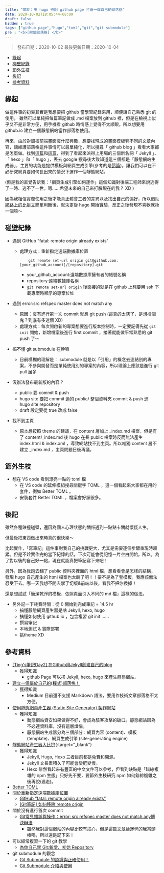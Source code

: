 ```yaml
---
title: "關於：用 hugo 搭配 github page 打造一個自己的部落格"
date: 2020-10-02T18:05:44+08:00
draft: false
hidden : true
tags: ["github page","hugo","toml","git","git submodule"]
pre : "<b>[架個部落格] </b>"
---
```

> 發布日期：2020-10-02
> 最後更新日期：2020-10-04

<!-- TOC -->
- [緣起](#緣起)
- [碰壁紀錄](#碰壁紀錄)
- [節外生枝](#節外生枝)
- [後記](#後記)
- [參考資料](#參考資料)

<!-- 內文 -->
## 緣起
做這件事的初衷其實是我想要把 github 當學習紀錄來用，順便讓自己熟悉 git 的使用。
雖然可以單純把每篇筆記做成 .md 檔案放到 github 裡，但是在檢視上似乎又不是非常方便，用手機看 github 時情感上覺得不太順眼，所以想要用 github.io 建立一個靜態網站當作部落格使用。

再來，由於對調校前端畫面沒什麼興趣，想要找現成的畫面模板套不同的文章內容，讓維護部落格這件事情可以最單純化，所以搜尋「 github blog 」看看大家都是怎麼做。找到[這篇](https://ithelp.ithome.com.tw/articles/10198964)和[這篇](https://medium.com/@allen6997535/%E5%BB%BA%E7%AB%8B%E4%B8%80%E5%80%8B%E5%B1%AC%E6%96%BC%E8%87%AA%E5%B7%B1%E7%9A%84-%E7%A8%8B%E5%BC%8F-%E9%83%A8%E8%90%BD%E6%A0%BC-4d295ed96236)，得到了看起來派得上用場的三個新名詞「 Jekyll 」、「 hexo 」和「 hugo 」，丟去 google 搜尋後大致知道這三個都是「靜態網站生成器」，主要的功能是提供模板與網頁生成引擎(參考的是[這篇](https://michaelchen.tech/technical-blogging/static-site-generator/))，讓我們可以在不必研究網頁要如何長出來的情況下運作一個靜態網站。

(但是我的直覺告訴我：「網頁生成引擎如何運作」這個知識對後端工程師來說逃得了一時、逃不了一世。嗯......希望未來的自己來打臉現在的我？ XD )

因為我相信實際使用之後才能真正體會三者的差異以及找出自己的偏好，所以借助[網路上的比拚文](https://raychiutw.github.io/2019/Static-Site-Generator-Comparison/)簡單判斷後，就決定從 hugo 開始實驗，反正之後發現不喜歡就換一個嘛～

## 碰壁紀錄
* 遇到 GitHub "fatal: remote origin already exists"
    + 處理方式：重新指定遠端數據庫位置
        ```
            git remote set-url origin git@github.com:[your_github_account]/[repository].git
        ```
        - your_github_account:遠端數據庫擁有者的帳號名稱
        - repository:遠端數據庫名稱
        - `git remote set-url origin` 後面接的就是在 github 上想要用 ssh 下載專案時顯示的專案位址

* 遇到 error:src refspec master does not match any
    + 原因：沒有進行第一次 commit 就想 git push (這真的太瞎了，是想推個鬼？到底有多迷惘 XD)
    + 處理方式：每次開啟新的專案想要進行版本控制時，一定要記得先從 `git init` 開始，新增檔案後進行 first commit ，接著就能做平常熟悉的 git push 了～

* 搞不懂 git submodule 在幹嘛
    + 目前模糊的理解是： submodule 就是以「引用」的概念去連結別的專案，不參與開發而是單純使用別的專案的內容，所以理論上應該是進行 git pull 居多

* 沒辦法發布最新版的內容？
    + public 要 commit & push
    + hugo site 要把 commit 過的 public/ 整個資料夾 commit & push 進 hugo site repository
    + draft 設定要從 true 改成 false

* 找不到主頁
    + 原本想按照 theme 的建議，在 content 層加上 _index.md 檔案，但是有了 content/_index.md 後 hugo 在長 public 檔案時反而無法產生 index.html & index.xml ，導致網站找不到主頁。所以唯獨 content 層不建立 _index.md ，主頁問題日後再議。

## 節外生枝
* 想在 VS code 看到漂亮一點的 toml 檔
    + 在 VS code 的延伸模組搜尋關鍵字 TOML ，選一個看起來大家都在用的套件，例如 Better TOML 。
    + 安裝套件 Better TOML ，檔案會好讀很多。

## 後記
雖然各種跌撞碰壁，還因為個人心理狀態的關係遇到一點點卡關就懷疑人生。

但最後把東西做出來時真的很快樂～

比起實作，「寫筆記」這件事對我自己的挑戰更大，尤其是需要逐個步驟重現時超累。但是不趁實作完的當下紀錄的話，下次可能會從記憶一片空白開始。所以，為了對以後的自己好一點，現在就認真把筆記寫下來吧！

另外，因為我跑去翻了 public 資料夾裡面的 html 檔，想看看會是怎樣的結構，發現 hugo 自己產生的 html 檔案也太醜了吧！！要不是為了套模板，我應該無法忍受下去。哪一天我想不開去學了切版&前端以後，看我不把你換掉！

還是想試試「簡潔乾淨的模板，依照頁面引入不同的 md 檔」這樣的做法。

* 另外記一下耗費時間：從 0 開始到完成筆記 = 14.5 hr
    + 搞懂靜態網頁產生器是啥 Jekyll, hexo, hugo
    + 搞懂如何使用 github.io ，包含複習 git init ......
    + 撰寫筆記
    + 本地測試 & 實際部署
    + 挑theme XD

## 參考資料
* [[Ting's筆記Day2] 在Github用Jekyll創建自己的blog](https://ithelp.ithome.com.tw/articles/10198964)
    + 獲得知識
        - github Page 可以搭 Jekyll, hexo, hugo 來產生靜態網站。
* [建立一個屬於自己的(程式)部落格！](https://medium.com/@allen6997535/%E5%BB%BA%E7%AB%8B%E4%B8%80%E5%80%8B%E5%B1%AC%E6%96%BC%E8%87%AA%E5%B7%B1%E7%9A%84-%E7%A8%8B%E5%BC%8F-%E9%83%A8%E8%90%BD%E6%A0%BC-4d295ed96236)
    + 獲得知識
        - Medium 目前還不支援 Markdown 語法，要用作技術文章部落格不太方便。
* [使用靜態網頁產生器 (Static Site Generator) 製作網站](https://michaelchen.tech/technical-blogging/static-site-generator/)
    + 獲得知識
        - 動態網站資安如果做得不好，會成為駭客攻擊的破口。靜態網站因為不必連資料庫，沒有這層煩惱。
        - 靜態網站生成器分為三個部分：網頁內容 (content)、模板 (template)、網頁生成引擎 (site-generating engine)
* [靜態網站產生器大比拚](https://raychiutw.github.io/2019/Static-Site-Generator-Comparison/){:target="_blank"}
    + 獲得知識
        - Jekyll, Hugo, Hexo 三者目前都是免費和開源。
        - Jekyll 文長累積久了可能會變肥變慢。
        - Hexo 雖然看起來有豐富的中文文件可以參考，但看到缺點是「錯綜複雜的 npm 生態」只好先不要，要節外生枝研究 npm 如何錯綜複雜之後再說(逃走)。
* [Better TOML](https://marketplace.visualstudio.com/items?itemName=bungcip.better-toml)
* 關於重新指定遠端數據庫位置
    - [GitHub “fatal: remote origin already exists”](https://stackoverflow.com/questions/10904339/github-fatal-remote-origin-already-exists)
    - [[Git筆記] 如何移除 remote origin](https://andy6804tw.github.io/2019/01/04/git-remove-remote/)
* 關於沒有進行首次 commit
    - [Git常見錯誤與操作：error: src refspec master does not match any解決辦法](https://www.itread01.com/content/1546763944.html)
        - 雖然我對這個網站的內容比較有戒心，但是這篇文章給迷惘的我當頭棒喝，所以還是記下來！
* 可以經常複習一下的 git 教學
    - [為你自己學 Git:新增、初始 Repository](https://gitbook.tw/chapters/using-git/init-repository.html)
* git submodule 的觀念
    - [Git Submodule 的認識與正確使用！](https://josephj.com/entry.php?id=342)
    - [Git Submodule 介紹與使用](https://blog.wu-boy.com/2011/09/introduction-to-git-submodule/)